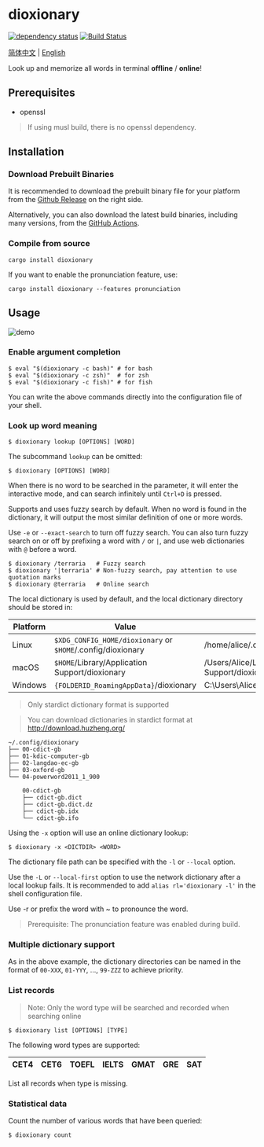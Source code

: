 # dioxionary

[![dependency status](https://deps.rs/repo/github/vaaandark/dioxionary/status.svg)](https://deps.rs/repo/github/vaaandark/dioxionary)
[![Build Status](https://github.com/vaaandark/dioxionary/actions/workflows/rust.yml/badge.svg?branch=master)](https://github.com/vaaandark/dioxionary/actions/workflows/rust.yml)

[简体中文](README.md) | [English](README-en.md)

Look up and memorize all words in terminal **offline** / **online**!

## Prerequisites

- openssl

> If using musl build, there is no openssl dependency.

## Installation

### Download Prebuilt Binaries

It is recommended to download the prebuilt binary file for your platform from the [Github Release](https://github.com/vaaandark/dioxionary/releases) on the right side.

Alternatively, you can also download the latest build binaries, including many versions, from the [GitHub Actions](https://github.com/vaaandark/dioxionary/actions?query=workflow%3A%22CI+build%22+actor%3Avaaandark+branch%3Amaster+event%3Apush+is%3Asuccess).

### Compile from source

```console
cargo install dioxionary
```

If you want to enable the pronunciation feature, use:

```console
cargo install dioxionary --features pronunciation
```

## Usage

![demo](images/demo.gif)

### Enable argument completion

```console
$ eval "$(dioxionary -c bash)" # for bash
$ eval "$(dioxionary -c zsh)"  # for zsh
$ eval "$(dioxionary -c fish)" # for fish
```

You can write the above commands directly into the configuration file of your shell.

### Look up word meaning

```console
$ dioxionary lookup [OPTIONS] [WORD]
```

The subcommand `lookup` can be omitted:

```console
$ dioxionary [OPTIONS] [WORD]
```

When there is no word to be searched in the parameter, it will enter the interactive mode, and can search infinitely until `Ctrl+D` is pressed.

Supports and uses fuzzy search by default. When no word is found in the dictionary, it will output the most similar definition of one or more words.

Use `-e` or `--exact-search` to turn off fuzzy search. You can also turn fuzzy search on or off by prefixing a word with `/` or `|`, and use web dictionaries with `@` before a word.

```console
$ dioxionary /terraria   # Fuzzy search
$ dioxionary '|terraria' # Non-fuzzy search, pay attention to use quotation marks
$ dioxionary @terraria   # Online search
```

The local dictionary is used by default, and the local dictionary directory should be stored in:

|Platform | Value                                             | Example                                        |
| ------- | ------------------------------------------------- | ---------------------------------------------- |
| Linux   | `$XDG_CONFIG_HOME/dioxionary` or `$HOME`/.config/dioxionary | /home/alice/.config/dioxionary                      |
| macOS   | `$HOME`/Library/Application Support/dioxionary         | /Users/Alice/Library/Application Support/dioxionary |
| Windows | `{FOLDERID_RoamingAppData}`/dioxionary                 | C:\Users\Alice\AppData\Roaming/dioxionary           |

> Only stardict dictionary format is supported

> You can download dictionaries in stardict format at http://download.huzheng.org/

```plain
~/.config/dioxionary
├── 00-cdict-gb
├── 01-kdic-computer-gb
├── 02-langdao-ec-gb
├── 03-oxford-gb
└── 04-powerword2011_1_900

    00-cdict-gb
    ├── cdict-gb.dict
    ├── cdict-gb.dict.dz
    ├── cdict-gb.idx
    └── cdict-gb.ifo
```

Using the `-x` option will use an online dictionary lookup:

```console
$ dioxionary -x <DICTDIR> <WORD>
```

The dictionary file path can be specified with the `-l` or `--local` option.

Use the `-L` or `--local-first` option to use the network dictionary after a local lookup fails. It is recommended to add `alias rl='dioxionary -l'` in the shell configuration file.

Use -r or prefix the word with ~ to pronounce the word.

> Prerequisite: The pronunciation feature was enabled during build.

### Multiple dictionary support

As in the above example, the dictionary directories can be named in the format of `00-XXX`, `01-YYY`, ..., `99-ZZZ` to achieve priority.

### List records

> Note: Only the word type will be searched and recorded when searching online

```console
$ dioxionary list [OPTIONS] [TYPE]
```

The following word types are supported:

CET4 | CET6 | TOEFL | IELTS | GMAT | GRE | SAT
--- | --- | --- | --- | --- | --- | ---

List all records when type is missing.

### Statistical data

Count the number of various words that have been queried:

```console
$ dioxionary count
```
